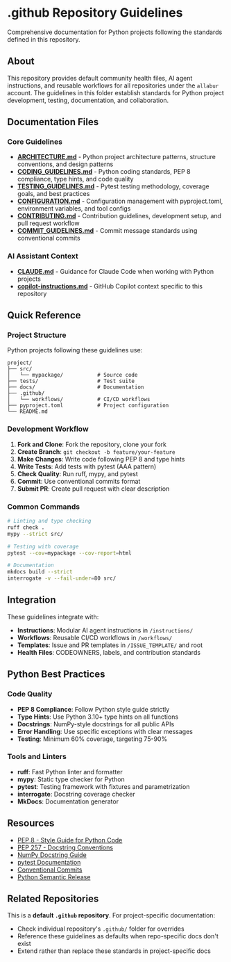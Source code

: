 # .github Repository Guidelines

Comprehensive documentation for Python projects following the standards defined in this repository.

## About

This repository provides default community health files, AI agent instructions, and reusable workflows for all repositories under the `allabur` account. The guidelines in this folder establish standards for Python project development, testing, documentation, and collaboration.

## Documentation Files

### Core Guidelines

- **[ARCHITECTURE.md](ARCHITECTURE.md)** - Python project architecture patterns, structure conventions, and design patterns
- **[CODING_GUIDELINES.md](CODING_GUIDELINES.md)** - Python coding standards, PEP 8 compliance, type hints, and code quality
- **[TESTING_GUIDELINES.md](TESTING_GUIDELINES.md)** - Pytest testing methodology, coverage goals, and best practices
- **[CONFIGURATION.md](CONFIGURATION.md)** - Configuration management with pyproject.toml, environment variables, and tool configs
- **[CONTRIBUTING.md](CONTRIBUTING.md)** - Contribution guidelines, development setup, and pull request workflow
- **[COMMIT_GUIDELINES.md](COMMIT_GUIDELINES.md)** - Commit message standards using conventional commits

### AI Assistant Context

- **[CLAUDE.md](CLAUDE.md)** - Guidance for Claude Code when working with Python projects
- **[copilot-instructions.md](copilot-instructions.md)** - GitHub Copilot context specific to this repository

## Quick Reference

### Project Structure

Python projects following these guidelines use:

```
project/
├── src/
│   └── mypackage/           # Source code
├── tests/                   # Test suite
├── docs/                    # Documentation
├── .github/
│   └── workflows/           # CI/CD workflows
├── pyproject.toml           # Project configuration
└── README.md
```

### Development Workflow

1. **Fork and Clone**: Fork the repository, clone your fork
2. **Create Branch**: `git checkout -b feature/your-feature`
3. **Make Changes**: Write code following PEP 8 and type hints
4. **Write Tests**: Add tests with pytest (AAA pattern)
5. **Check Quality**: Run ruff, mypy, and pytest
6. **Commit**: Use conventional commits format
7. **Submit PR**: Create pull request with clear description

### Common Commands

```bash
# Linting and type checking
ruff check .
mypy --strict src/

# Testing with coverage
pytest --cov=mypackage --cov-report=html

# Documentation
mkdocs build --strict
interrogate -v --fail-under=80 src/
```

## Integration

These guidelines integrate with:

- **Instructions**: Modular AI agent instructions in `/instructions/`
- **Workflows**: Reusable CI/CD workflows in `/workflows/`
- **Templates**: Issue and PR templates in `/ISSUE_TEMPLATE/` and root
- **Health Files**: CODEOWNERS, labels, and contribution standards

## Python Best Practices

### Code Quality

- **PEP 8 Compliance**: Follow Python style guide strictly
- **Type Hints**: Use Python 3.10+ type hints on all functions
- **Docstrings**: NumPy-style docstrings for all public APIs
- **Error Handling**: Use specific exceptions with clear messages
- **Testing**: Minimum 60% coverage, targeting 75-90%

### Tools and Linters

- **ruff**: Fast Python linter and formatter
- **mypy**: Static type checker for Python
- **pytest**: Testing framework with fixtures and parametrization
- **interrogate**: Docstring coverage checker
- **MkDocs**: Documentation generator

## Resources

- [PEP 8 - Style Guide for Python Code](https://peps.python.org/pep-0008/)
- [PEP 257 - Docstring Conventions](https://peps.python.org/pep-0257/)
- [NumPy Docstring Guide](https://numpydoc.readthedocs.io/en/latest/format.html)
- [pytest Documentation](https://docs.pytest.org/)
- [Conventional Commits](https://www.conventionalcommits.org/)
- [Python Semantic Release](https://python-semantic-release.readthedocs.io/)

## Related Repositories

This is a **default `.github` repository**. For project-specific documentation:

- Check individual repository's `.github/` folder for overrides
- Reference these guidelines as defaults when repo-specific docs don't exist
- Extend rather than replace these standards in project-specific docs
